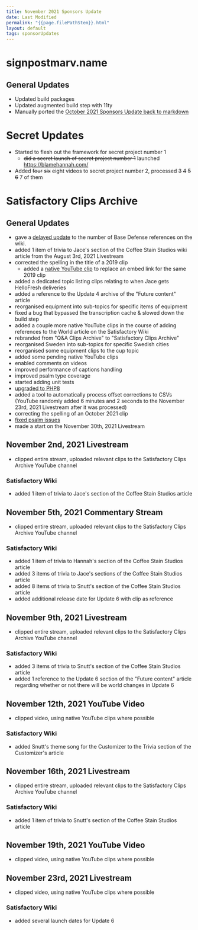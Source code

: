 ```yaml
---
title: November 2021 Sponsors Update
date: Last Modified
permalink: "{{page.filePathStem}}.html"
layout: default
tags: sponsorUpdates
---
```

# signpostmarv.name

## General Updates
* Updated build packages
* Updated augmented build step with 11ty
* Manually ported the [October 2021 Sponsors Update back to markdown](/2021/11/01/october-2021-sponsors-update.html)

# Secret Updates
- Started to flesh out the framework for secret project number 1
    - ~~did a secret launch of secret project number 1~~ launched https://blamehannah.com/
- Added ~~four~~ ~~six~~ eight videos to secret project number 2, processed ~~3~~ ~~4~~ ~~5~~ ~~6~~ 7 of them

# Satisfactory Clips Archive

## General Updates
- gave a [delayed update](https://twitter.com/SignpostMarv/status/1455483502200246278) to the number of Base Defense references on the wiki.
- added 1 item of trivia to Jace's section of the Coffee Stain Studios wiki article from the August 3rd, 2021 Livestream
- corrected the spelling in the title of a 2019 clip
    - added a [native YouTube clip](https://github.com/Satisfactory-Clips-Archive/Media-Search-Archive/issues/16) to replace an embed link for the same 2019 clip
- added a dedicated topic listing clips relating to when Jace gets HelloFresh deliveries
- added a reference to the Update 4 archive of the "Future content" article
- reorganised equipment into sub-topics for specific items of equipment
- fixed a bug that bypassed the transcription cache & slowed down the build step
- added a couple more native YouTube clips in the course of adding references to the World article on the Satisfactory Wiki
- rebranded from "Q&A Clips Archive" to "Satisfactory Clips Archive"
- reorganised Sweden into sub-topics for specific Swedish cities
- reorganised some equipment clips to the cup topic
- added some pending native YouTube clips
- enabled comments on videos
- improved performance of captions handling
- improved psalm type coverage
- started adding unit tests
- [upgraded to PHP8](https://github.com/Satisfactory-Clips-Archive/Media-Search-Archive)
- added a tool to automatically process offset corrections to CSVs (YouTube randomly added 6 minutes and 2 seconds to the November 23rd, 2021 Livestream after it was processed)
- correcting the spelling of an October 2021 clip
- [fixed psalm issues](https://github.com/Satisfactory-Clips-Archive/Media-Search-Archive/issues/6)
- made a start on the November 30th, 2021 Livestream

## November 2nd, 2021 Livestream
- clipped entire stream, uploaded relevant clips to the Satisfactory Clips Archive YouTube channel

### Satisfactory Wiki
- added 1 item of trivia to Jace's section of the Coffee Stain Studios article

## November 5th, 2021 Commentary Stream
- clipped entire stream, uploaded relevant clips to the Satisfactory Clips Archive YouTube channel

### Satisfactory Wiki
- added 1 item of trivia to Hannah's section of the Coffee Stain Studios article
- added 3 items of trivia to Jace's sections of the Coffee Stain Studios article
- added 8 items of trivia to Snutt's section of the Coffee Stain Studios article
- added additional release date for Update 6 with clip as reference

## November 9th, 2021 Livestream
- clipped entire stream, uploaded relevant clips to the Satisfactory Clips Archive YouTube channel

### Satisfactory Wiki
- added 3 items of trivia to Snutt's section of the Coffee Stain Studios article
- added 1 reference to the Update 6 section of the "Future content" article regarding whether or not there will be world changes in Update 6

## November 12th, 2021 YouTube Video
- clipped video, using native YouTube clips where possible

### Satisfactory Wiki
- added Snutt's theme song for the Customizer to the Trivia section of the Customizer's article

## November 16th, 2021 Livestream
- clipped entire stream, uploaded relevant clips to the Satisfactory Clips Archive YouTube channel

### Satisfactory Wiki
- added 1 item of trivia to Snutt's section of the Coffee Stain Studios article

## November 19th, 2021 YouTube Video
- clipped video, using native YouTube clips where possible

## November 23rd, 2021 Livestream
- clipped video, using native YouTube clips where possible

### Satisfactory Wiki
- added several launch dates for Update 6
